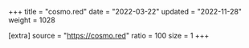 +++
title = "cosmo.red"
date = "2022-03-22"
updated = "2022-11-28"
weight = 1028

[extra]
source = "https://cosmo.red"
ratio = 100
size = 1
+++
